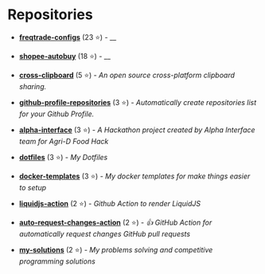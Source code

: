# Repositories

 - **[freqtrade-configs](https://github.com/ntsd/freqtrade-configs)** (23 ⭐) - __

 - **[shopee-autobuy](https://github.com/ntsd/shopee-autobuy)** (18 ⭐) - __

 - **[cross-clipboard](https://github.com/ntsd/cross-clipboard)** (5 ⭐) - _An open source cross-platform clipboard sharing._

 - **[github-profile-repositories](https://github.com/ntsd/github-profile-repositories)** (3 ⭐) - _Automatically create repositories list for your Github Profile._

 - **[alpha-interface](https://github.com/ntsd/alpha-interface)** (3 ⭐) - _A Hackathon project created by Alpha Interface team for Agri-D Food Hack_

 - **[dotfiles](https://github.com/ntsd/dotfiles)** (3 ⭐) - _My Dotfiles_

 - **[docker-templates](https://github.com/ntsd/docker-templates)** (3 ⭐) - _My docker templates for make things easier to setup_

 - **[liquidjs-action](https://github.com/ntsd/liquidjs-action)** (2 ⭐) - _Github Action to render LiquidJS_

 - **[auto-request-changes-action](https://github.com/ntsd/auto-request-changes-action)** (2 ⭐) - _👍 GitHub Action for automatically request changes GitHub pull requests_

 - **[my-solutions](https://github.com/ntsd/my-solutions)** (2 ⭐) - _My problems solving and competitive programming solutions_


